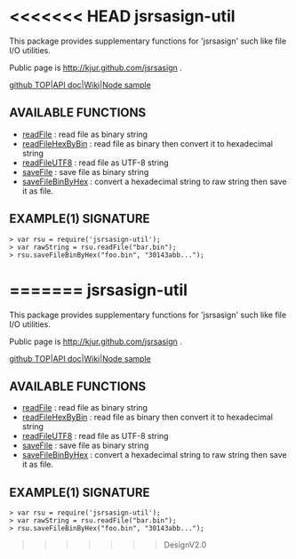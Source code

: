 <<<<<<< HEAD
jsrsasign-util
=========

This package provides supplementary functions for 'jsrsasign' such like file I/O utilities.

Public page is http://kjur.github.com/jsrsasign .

[github TOP](http://kjur.github.io/jsrsasign/)|[API doc](http://kjur.github.io/jsrsasign/api/)|[Wiki](https://github.com/kjur/jsrsasign/wiki)|[Node sample](https://github.com/kjur/jsrsasign/tree/master/sample_node)

AVAILABLE FUNCTIONS
-----------------------------

- [readFile](http://kjur.github.io/jsrsasign/api/symbols/global__.html#readFile) : read file as binary string
- [readFileHexByBin](http://kjur.github.io/jsrsasign/api/symbols/global__.html#readFileHexByBin) : read file as binary then convert it to hexadecimal string
- [readFileUTF8](http://kjur.github.io/jsrsasign/api/symbols/global__.html#readFileUTF8) : read file as UTF-8 string
- [saveFile](http://kjur.github.io/jsrsasign/api/symbols/global__.html#saveFile) : save file as binary string
- [saveFileBinByHex](http://kjur.github.io/jsrsasign/api/symbols/global__.html#saveFileBinByHex) : convert a hexadecimal string to raw string then save it as file.

EXAMPLE(1) SIGNATURE
--------------------

    > var rsu = require('jsrsasign-util');
    > var rawString = rsu.readFile("bar.bin");
    > rsu.saveFileBinByHex("foo.bin", "30143abb...");


=======
jsrsasign-util
=========

This package provides supplementary functions for 'jsrsasign' such like file I/O utilities.

Public page is http://kjur.github.com/jsrsasign .

[github TOP](http://kjur.github.io/jsrsasign/)|[API doc](http://kjur.github.io/jsrsasign/api/)|[Wiki](https://github.com/kjur/jsrsasign/wiki)|[Node sample](https://github.com/kjur/jsrsasign/tree/master/sample_node)

AVAILABLE FUNCTIONS
-----------------------------

- [readFile](http://kjur.github.io/jsrsasign/api/symbols/global__.html#readFile) : read file as binary string
- [readFileHexByBin](http://kjur.github.io/jsrsasign/api/symbols/global__.html#readFileHexByBin) : read file as binary then convert it to hexadecimal string
- [readFileUTF8](http://kjur.github.io/jsrsasign/api/symbols/global__.html#readFileUTF8) : read file as UTF-8 string
- [saveFile](http://kjur.github.io/jsrsasign/api/symbols/global__.html#saveFile) : save file as binary string
- [saveFileBinByHex](http://kjur.github.io/jsrsasign/api/symbols/global__.html#saveFileBinByHex) : convert a hexadecimal string to raw string then save it as file.

EXAMPLE(1) SIGNATURE
--------------------

    > var rsu = require('jsrsasign-util');
    > var rawString = rsu.readFile("bar.bin");
    > rsu.saveFileBinByHex("foo.bin", "30143abb...");


>>>>>>> DesignV2.0
